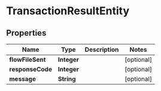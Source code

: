 
# TransactionResultEntity

## Properties
Name | Type | Description | Notes
------------ | ------------- | ------------- | -------------
**flowFileSent** | **Integer** |  |  [optional]
**responseCode** | **Integer** |  |  [optional]
**message** | **String** |  |  [optional]



